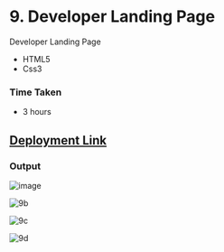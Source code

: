# 9. Developer Landing Page
Developer Landing Page

- HTML5
- Css3

### Time Taken
- 3 hours

## [Deployment Link](https://anusha-developer-landing.netlify.app/)


### Output

![image](https://user-images.githubusercontent.com/43666166/206502133-c946a22b-48d0-494f-8a00-ee13bdc12a05.png)

![9b](https://user-images.githubusercontent.com/43666166/206503461-296107a7-93c0-4cf4-ac27-786e5aef7a9d.PNG)

![9c](https://user-images.githubusercontent.com/43666166/206503511-2bcd0a9c-bacf-4117-a036-826f20c7a2a3.PNG)

![9d](https://user-images.githubusercontent.com/43666166/206503552-93aca5d6-f458-4174-b100-7e0066605b1a.PNG)
